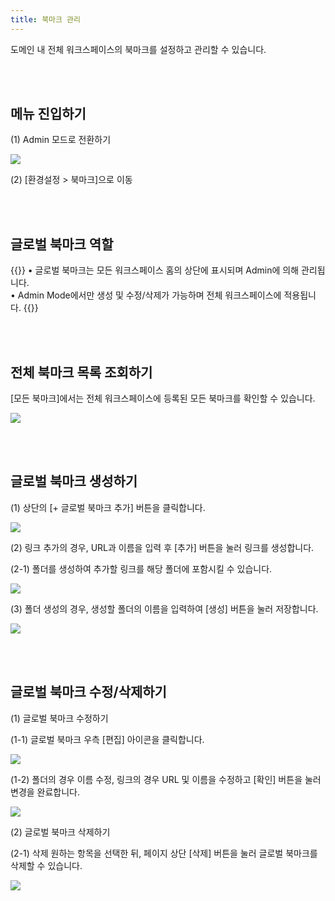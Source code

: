 ```yaml
---
title: 북마크 관리
---
```


도메인 내 전체 워크스페이스의 북마크를 설정하고 관리할 수 있습니다.

<br> <br>

## 메뉴 진입하기

(1) Admin 모드로 전환하기

![](/guides/admin/admin_mode/admin-mode-01-ko.png)

(2) \[환경설정 > 북마크]으로 이동

<br> <br>

## 글로벌 북마크 역할

{{<alert>}}
• 글로벌 북마크는 모든 워크스페이스 홈의 상단에 표시되며 Admin에 의해 관리됩니다.\
• Admin Mode에서만 생성 및 수정/삭제가 가능하며 전체 워크스페이스에 적용됩니다.
{{</alert>}}

<br> <br>

## 전체 북마크 목록 조회하기

\[모든 북마크]에서는 전체 워크스페이스에 등록된 모든 북마크를 확인할 수 있습니다.

![](/guides/admin/global_bookmark/all-bookmarks-ko.png)

<br> <br>

## 글로벌 북마크 생성하기

(1) 상단의 \[+ 글로벌 북마크 추가] 버튼을 클릭합니다.

![](/guides/admin/global_bookmark/add-bookmark-01-ko.png)

(2) 링크 추가의 경우, URL과 이름을 입력 후 \[추가] 버튼을 눌러 링크를 생성합니다.

(2-1) 폴더를 생성하여 추가할 링크를 해당 폴더에 포함시킬 수 있습니다.

![](/guides/admin/global_bookmark/add-bookmark-02-ko.png)

(3) 폴더 생성의 경우, 생성할 폴더의 이름을 입력하여 \[생성] 버튼을 눌러 저장합니다.

![](/guides/admin/global_bookmark/add-bookmark-03-ko.png)

<br> <br>

## 글로벌 북마크 수정/삭제하기

(1) 글로벌 북마크 수정하기

(1-1) 글로벌 북마크 우측  \[편집] 아이콘을 클릭합니다.

![](/guides/admin/global_bookmark/edit-bookmark-01-ko.png)

(1-2) 폴더의 경우 이름 수정, 링크의 경우 URL 및 이름을 수정하고 \[확인] 버튼을 눌러 변경을 완료합니다.

![](/guides/admin/global_bookmark/edit-bookmark-02-ko.png)

(2) 글로벌 북마크 삭제하기

(2-1) 삭제 원하는 항목을 선택한 뒤, 페이지 상단 \[삭제] 버튼을 눌러 글로벌 북마크를 삭제할 수 있습니다.

![](/guides/admin/global_bookmark/edit-bookmark-03-ko.png)

